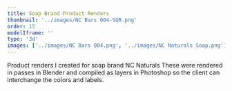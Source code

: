 ```yaml
---
title: Soap Brand Product Renders
thumbnail: '../images/NC Bars 004-SQR.png'
order: 15
modelIframe: ''
type: '3d'
images: ['../images/NC Bars 004.png', '../images/NC Naturals Soap.png']
---
```


Product renders I created for soap brand NC Naturals
These were rendered in passes in Blender
and compiled as layers in Photoshop so the client can
interchange the colors and labels.
